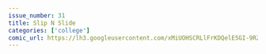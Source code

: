 ```yaml
---
issue_number: 31
title: Slip N Slide
categories: ['college']
comic_url: https://lh3.googleusercontent.com/xMiUOHSCRLlFrKDQelE5GI-9RZitAo2nfPaxqJDSTPHdzO1Dkfndu3S6yNhHRnQ2S0-b3aJ9IIOM8aqK2pecp-1IQV0vLGgg67BL51R2mpWtqCH1rznOg2KtJZPnVjO32JHdX5JANA=w1200
---
```

